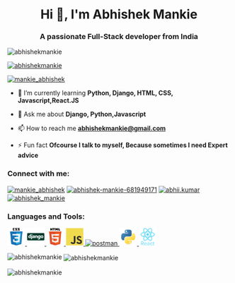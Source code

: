 <h1 align="center">Hi 👋, I'm Abhishek Mankie</h1>
<h3 align="center">A passionate Full-Stack developer from India</h3>

<p align="left"> <img src="https://komarev.com/ghpvc/?username=abhishekmankie&label=Profile%20views&color=0e75b6&style=flat" alt="abhishekmankie" /> </p>

<p align="left"> <a href="https://github.com/ryo-ma/github-profile-trophy"><img src="https://github-profile-trophy.vercel.app/?username=abhishekmankie" alt="abhishekmankie" /></a> </p>

<p align="left"> <a href="https://twitter.com/mankie_abhishek" target="blank"><img src="https://img.shields.io/twitter/follow/mankie_abhishek?logo=twitter&style=for-the-badge" alt="mankie_abhishek" /></a> </p>

- 🌱 I’m currently learning **Python, Django, HTML, CSS, Javascript,React.JS**

- 💬 Ask me about **Django, Python,Javascript**

- 📫 How to reach me **abhishekmankie@gmail.com**

- ⚡ Fun fact **Ofcourse I talk to myself, Because sometimes I need Expert advice**

<h3 align="left">Connect with me:</h3>
<p align="left">
<a href="https://twitter.com/mankie_abhishek" target="blank"><img align="center" src="https://raw.githubusercontent.com/rahuldkjain/github-profile-readme-generator/master/src/images/icons/Social/twitter.svg" alt="mankie_abhishek" height="30" width="40" /></a>
<a href="https://linkedin.com/in/abhishek-mankie-681949171" target="blank"><img align="center" src="https://raw.githubusercontent.com/rahuldkjain/github-profile-readme-generator/master/src/images/icons/Social/linked-in-alt.svg" alt="abhishek-mankie-681949171" height="30" width="40" /></a>
<a href="https://fb.com/abhii.kumar" target="blank"><img align="center" src="https://raw.githubusercontent.com/rahuldkjain/github-profile-readme-generator/master/src/images/icons/Social/facebook.svg" alt="abhii.kumar" height="30" width="40" /></a>
<a href="https://instagram.com/abhishek_mankie" target="blank"><img align="center" src="https://raw.githubusercontent.com/rahuldkjain/github-profile-readme-generator/master/src/images/icons/Social/instagram.svg" alt="abhishek_mankie" height="30" width="40" /></a>
</p>

<h3 align="left">Languages and Tools:</h3>
<p align="left"> <a href="https://www.w3schools.com/css/" target="_blank" rel="noreferrer"> <img src="https://raw.githubusercontent.com/devicons/devicon/master/icons/css3/css3-original-wordmark.svg" alt="css3" width="40" height="40"/> </a> <a href="https://www.djangoproject.com/" target="_blank" rel="noreferrer"> <img src="https://raw.githubusercontent.com/devicons/devicon/master/icons/django/django-original.svg" alt="django" width="40" height="40"/> </a> <a href="https://www.w3.org/html/" target="_blank" rel="noreferrer"> <img src="https://raw.githubusercontent.com/devicons/devicon/master/icons/html5/html5-original-wordmark.svg" alt="html5" width="40" height="40"/> </a> <a href="https://developer.mozilla.org/en-US/docs/Web/JavaScript" target="_blank" rel="noreferrer"> <img src="https://raw.githubusercontent.com/devicons/devicon/master/icons/javascript/javascript-original.svg" alt="javascript" width="40" height="40"/> </a> <a href="https://postman.com" target="_blank" rel="noreferrer"> <img src="https://www.vectorlogo.zone/logos/getpostman/getpostman-icon.svg" alt="postman" width="40" height="40"/> </a> <a href="https://www.python.org" target="_blank" rel="noreferrer"> <img src="https://raw.githubusercontent.com/devicons/devicon/master/icons/python/python-original.svg" alt="python" width="40" height="40"/> </a> <a href="https://reactjs.org/" target="_blank" rel="noreferrer"> <img src="https://raw.githubusercontent.com/devicons/devicon/master/icons/react/react-original-wordmark.svg" alt="react" width="40" height="40"/> </a> </p>

<p><img align="left" src="https://github-readme-stats.vercel.app/api/top-langs?username=abhishekmankie&show_icons=true&locale=en&layout=compact" alt="abhishekmankie" /></p>

<p>&nbsp;<img align="center" src="https://github-readme-stats.vercel.app/api?username=abhishekmankie&show_icons=true&locale=en" alt="abhishekmankie" /></p>

<p><img align="center" src="https://github-readme-streak-stats.herokuapp.com/?user=abhishekmankie&" alt="abhishekmankie" /></p>
